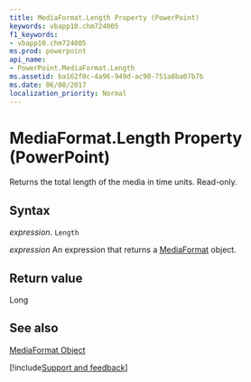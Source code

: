 ```yaml
---
title: MediaFormat.Length Property (PowerPoint)
keywords: vbapp10.chm724005
f1_keywords:
- vbapp10.chm724005
ms.prod: powerpoint
api_name:
- PowerPoint.MediaFormat.Length
ms.assetid: ba162f0c-4a96-949d-ac90-751a8ba07b7b
ms.date: 06/08/2017
localization_priority: Normal
---
```



# MediaFormat.Length Property (PowerPoint)

Returns the total length of the media in time units. Read-only.


## Syntax

 _expression_. `Length`

 _expression_ An expression that returns a [MediaFormat](./PowerPoint.MediaFormat.md) object.


## Return value

Long


## See also


[MediaFormat Object](PowerPoint.MediaFormat.md)

[!include[Support and feedback](~/includes/feedback-boilerplate.md)]